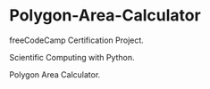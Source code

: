 # Polygon-Area-Calculator

freeCodeCamp Certification Project.

Scientific Computing with Python.

Polygon Area Calculator.
